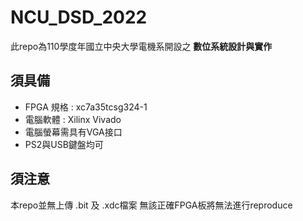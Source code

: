 # NCU_DSD_2022

此repo為110學度年國立中央大學電機系開設之 **數位系統設計與實作**

## 須具備
* FPGA 規格 : xc7a35tcsg324-1
* 電腦軟體 : Xilinx Vivado
* 電腦螢幕需具有VGA接口
* PS2與USB鍵盤均可

## 須注意
本repo並無上傳 .bit 及 .xdc檔案
無該正確FPGA板將無法進行reproduce
